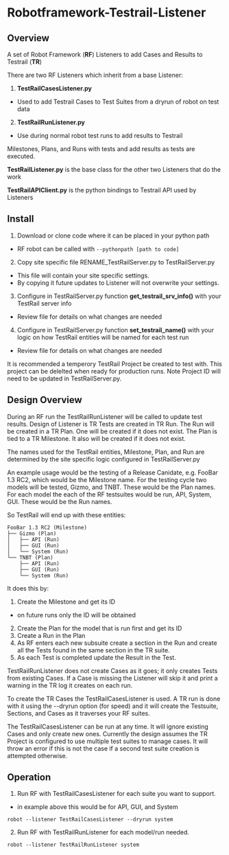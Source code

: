 # Robotframework-Testrail-Listener
## Overview

A set of Robot Framework (**RF**) Listeners to add Cases and Results to Testrail (**TR**)

There are two RF Listeners which inherit from a base Listener:

1. **TestRailCasesListener.py**
  * Used to add Testrail Cases to Test Suites from a dryrun of robot on test data
2. **TestRailRunListener.py**
  * Use during normal robot test runs to add results to Testrail 

Milestones, Plans, and Runs with tests and add results as tests are executed.

**TestRailListener.py** is the base class for the other two Listeners that do the work

**TestRailAPIClient.py** is the python bindings to Testrail API used by Listeners

## Install

1. Download or clone code where it can be placed in your python path
  * RF robot can be called with `--pythonpath [path to code]`
2. Copy site specific file RENAME_TestRailServer.py to TestRailServer.py
  * This file will contain your site specific settings.
  * By copying it future updates to Listener will not overwrite your settings.
3. Configure in TestRailServer.py function **get_testrail_srv_info()** with your TestRail server info
  * Review file for details on what changes are needed
4. Configure in TestRailServer.py function **set_testrail_name()** with your logic on how TestRail entities will be named for each test run
  * Review file for details on what changes are needed

It is recommended a temperory TestRail Project be created to test with.  This project can be delelted when ready
for production runs.  Note Project ID will need to be updated in TestRailServer.py.

## Design Overview

During an RF run the TestRailRunListener will be called to update test results. Design of Listener is
TR Tests are created in TR Run.  The Run will be created in a TR Plan.  One will be created if it does not exist.
The Plan is tied to a TR Milestone.  It also will be created if it does not exist.

The names used for the TestRail entities, Milestone, Plan, and Run are determined by the site specific logic 
configured in TestRailServer.py

An example usage would be the testing of a Release Canidate, e.g. FooBar 1.3 RC2, which would be the Milestone name.
For the testing cycle two models will be tested, Gizmo, and TNBT.  These would be the Plan names.  For each model 
the each of the RF testsuites would be run, API, System, GUI.  These would be the Run names.

So TestRail will end up with these entities:

```
FooBar 1.3 RC2 (Milestone)
├── Gizmo (Plan)
│   ├── API (Run)
│   ├── GUI (Run)
│   └── System (Run)
└── TNBT (Plan)
    ├── API (Run)
    ├── GUI (Run)
    └── System (Run)
```

It does this by:

1. Create the Milestone and get its ID
  * on future runs only the ID will be obtained
2. Create the Plan for the model that is run first and get its ID
3. Create a Run in the Plan
4. As RF enters each new subsuite create a section in the Run and create all the Tests found
in the same section in the TR suite.
5. As each Test is completed update the Result in the Test.

TestRailRunListener does not create Cases as it goes; it only creates Tests from existing Cases. If a Case is
missing the Listener will skip it and print a warning in the TR log it creates on each run.

To create the TR Cases the TestRailCasesListener is used.  A TR run is done with it using the 
--dryrun option (for speed) and it will create the Testsuite, Sections, and Cases as it traverses 
your RF suites.

The TestRailCasesListener can be run at any time.  It will ignore existing Cases and only create new ones.
Currently the design assumes the TR Project is configured to use multiple test suites to manage cases.  It will 
throw an error if this is not the case if a second test suite creation is attempted otherwise.

## Operation

1. Run RF with TestRailCasesListener for each suite you want to support.
  * in example above this would be for API, GUI, and System

  `robot --listener TestRailCasesListener --dryrun system`

2. Run RF with TestRailRunListener for each model/run needed.

  `robot --listener TestRailRunListener system`

